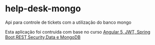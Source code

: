 # help-desk-mongo
Api para controle de tickets com a utilização do banco mongo

Esta aplicação foi contruida com base no curso [Angular 5, JWT, Spring Boot,REST,Security,Data e MongoDB](https://www.udemy.com/course/angular-5-jwt-spring-rest/)
